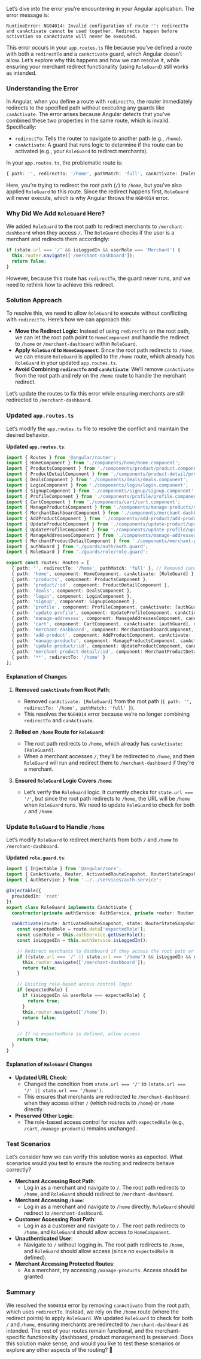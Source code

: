 Let’s dive into the error you’re encountering in your Angular application. The error message is:

```
RuntimeError: NG04014: Invalid configuration of route '': redirectTo and canActivate cannot be used together. Redirects happen before activation so canActivate will never be executed.
```

This error occurs in your `app.routes.ts` file because you’ve defined a route with both a `redirectTo` and a `canActivate` guard, which Angular doesn’t allow. Let’s explore why this happens and how we can resolve it, while ensuring your merchant redirect functionality (using `RoleGuard`) still works as intended.

### Understanding the Error
In Angular, when you define a route with `redirectTo`, the router immediately redirects to the specified path without executing any guards like `canActivate`. The error arises because Angular detects that you’ve combined these two properties in the same route, which is invalid. Specifically:
- `redirectTo`: Tells the router to navigate to another path (e.g., `/home`).
- `canActivate`: A guard that runs logic to determine if the route can be activated (e.g., your `RoleGuard` to redirect merchants).

In your `app.routes.ts`, the problematic route is:

```typescript
{ path: '', redirectTo: '/home', pathMatch: 'full', canActivate: [RoleGuard] }
```

Here, you’re trying to redirect the root path (`/`) to `/home`, but you’ve also applied `RoleGuard` to this route. Since the redirect happens first, `RoleGuard` will never execute, which is why Angular throws the `NG04014` error.

### Why Did We Add `RoleGuard` Here?
We added `RoleGuard` to the root path to redirect merchants to `/merchant-dashboard` when they access `/`. The `RoleGuard` checks if the user is a merchant and redirects them accordingly:

```typescript
if (state.url === '/' && isLoggedIn && userRole === 'Merchant') {
  this.router.navigate(['/merchant-dashboard']);
  return false;
}
```

However, because this route has `redirectTo`, the guard never runs, and we need to rethink how to achieve this redirect.

### Solution Approach
To resolve this, we need to allow `RoleGuard` to execute without conflicting with `redirectTo`. Here’s how we can approach this:
- **Move the Redirect Logic**: Instead of using `redirectTo` on the root path, we can let the root path point to `HomeComponent` and handle the redirect to `/home` or `/merchant-dashboard` within `RoleGuard`.
- **Apply `RoleGuard` to `HomeComponent`**: Since the root path redirects to `/home`, we can ensure `RoleGuard` is applied to the `/home` route, which already has `RoleGuard` in your updated `app.routes.ts`.
- **Avoid Combining `redirectTo` and `canActivate`**: We’ll remove `canActivate` from the root path and rely on the `/home` route to handle the merchant redirect.

Let’s update the routes to fix this error while ensuring merchants are still redirected to `/merchant-dashboard`.

### Updated `app.routes.ts`
Let’s modify the `app.routes.ts` file to resolve the conflict and maintain the desired behavior.

**Updated `app.routes.ts`**:
```typescript
import { Routes } from '@angular/router';
import { HomeComponent } from './components/home/home.component';
import { ProductsComponent } from './components/product/product.component';
import { ProductDetailComponent } from './components/product-detail/product-detail.component';
import { DealsComponent } from './components/deals/deals.component';
import { LoginComponent } from './components/login/login.component';
import { SignupComponent } from './components/signup/signup.component';
import { ProfileComponent } from './components/profile/profile.component';
import { CartComponent } from './components/cart/cart.component';
import { ManageProductsComponent } from './components/manage-products/manage-products.component';
import { MerchantDashboardComponent } from './components/merchant-dashboard/merchant-dashboard.component';
import { AddProductComponent } from './components/add-product/add-product.component';
import { UpdateProductComponent } from './components/update-product/update-product.component';
import { UpdateProfileComponent } from './components/update-profile/update-profile.component';
import { ManageAddressesComponent } from './components/manage-addresses/manage-addresses.component';
import { MerchantProductDetailComponent } from './components/merchant-product-detail/merchant-product-detail.component';
import { authGuard } from './guards/auth/auth.guard';
import { RoleGuard } from './guards/role/role.guard';

export const routes: Routes = [
  { path: '', redirectTo: '/home', pathMatch: 'full' }, // Removed canActivate
  { path: 'home', component: HomeComponent, canActivate: [RoleGuard] },
  { path: 'products', component: ProductsComponent },
  { path: 'product/:id', component: ProductDetailComponent },
  { path: 'deals', component: DealsComponent },
  { path: 'login', component: LoginComponent },
  { path: 'signup', component: SignupComponent },
  { path: 'profile', component: ProfileComponent, canActivate: [authGuard] },
  { path: 'update-profile', component: UpdateProfileComponent, canActivate: [authGuard] },
  { path: 'manage-addresses', component: ManageAddressesComponent, canActivate: [authGuard] },
  { path: 'cart', component: CartComponent, canActivate: [authGuard], data: { expectedRole: 'Customer' }, canActivateChild: [RoleGuard] },
  { path: 'merchant-dashboard', component: MerchantDashboardComponent, canActivate: [authGuard, RoleGuard], data: { expectedRole: 'Merchant' } },
  { path: 'add-product', component: AddProductComponent, canActivate: [authGuard, RoleGuard], data: { expectedRole: 'Merchant' } },
  { path: 'manage-products', component: ManageProductsComponent, canActivate: [authGuard, RoleGuard], data: { expectedRole: 'Merchant' } },
  { path: 'update-product/:id', component: UpdateProductComponent, canActivate: [authGuard, RoleGuard], data: { expectedRole: 'Merchant' } },
  { path: 'merchant-product-detail/:id', component: MerchantProductDetailComponent, canActivate: [authGuard, RoleGuard], data: { expectedRole: 'Merchant' } },
  { path: '**', redirectTo: '/home' }
];
```

#### Explanation of Changes
1. **Removed `canActivate` from Root Path**:
   - Removed `canActivate: [RoleGuard]` from the root path (`{ path: '', redirectTo: '/home', pathMatch: 'full' }`).
   - This resolves the `NG04014` error because we’re no longer combining `redirectTo` and `canActivate`.

2. **Relied on `/home` Route for `RoleGuard`**:
   - The root path redirects to `/home`, which already has `canActivate: [RoleGuard]`.
   - When a merchant accesses `/`, they’ll be redirected to `/home`, and then `RoleGuard` will run and redirect them to `/merchant-dashboard` if they’re a merchant.

3. **Ensured `RoleGuard` Logic Covers `/home`**:
   - Let’s verify the `RoleGuard` logic. It currently checks for `state.url === '/'`, but since the root path redirects to `/home`, the URL will be `/home` when `RoleGuard` runs. We need to update `RoleGuard` to check for both `/` and `/home`.

### Update `RoleGuard` to Handle `/home`
Let’s modify `RoleGuard` to redirect merchants from both `/` and `/home` to `/merchant-dashboard`.

**Updated `role.guard.ts`**:
```typescript
import { Injectable } from '@angular/core';
import { CanActivate, Router, ActivatedRouteSnapshot, RouterStateSnapshot } from '@angular/router';
import { AuthService } from '../../services/auth.service';

@Injectable({
  providedIn: 'root'
})
export class RoleGuard implements CanActivate {
  constructor(private authService: AuthService, private router: Router) {}

  canActivate(route: ActivatedRouteSnapshot, state: RouterStateSnapshot): boolean {
    const expectedRole = route.data['expectedRole'];
    const userRole = this.authService.getUserRole();
    const isLoggedIn = this.authService.isLoggedIn();

    // Redirect merchants to dashboard if they access the root path or /home
    if ((state.url === '/' || state.url === '/home') && isLoggedIn && userRole === 'Merchant') {
      this.router.navigate(['/merchant-dashboard']);
      return false;
    }

    // Existing role-based access control logic
    if (expectedRole) {
      if (isLoggedIn && userRole === expectedRole) {
        return true;
      }
      this.router.navigate(['/home']);
      return false;
    }

    // If no expectedRole is defined, allow access
    return true;
  }
}
```

#### Explanation of `RoleGuard` Changes
- **Updated URL Check**:
  - Changed the condition from `state.url === '/'` to `(state.url === '/' || state.url === '/home')`.
  - This ensures that merchants are redirected to `/merchant-dashboard` when they access either `/` (which redirects to `/home`) or `/home` directly.
- **Preserved Other Logic**:
  - The role-based access control for routes with `expectedRole` (e.g., `/cart`, `/manage-products`) remains unchanged.

### Test Scenarios
Let’s consider how we can verify this solution works as expected. What scenarios would you test to ensure the routing and redirects behave correctly?
- **Merchant Accessing Root Path**:
  - Log in as a merchant and navigate to `/`. The root path redirects to `/home`, and `RoleGuard` should redirect to `/merchant-dashboard`.
- **Merchant Accessing `/home`**:
  - Log in as a merchant and navigate to `/home` directly. `RoleGuard` should redirect to `/merchant-dashboard`.
- **Customer Accessing Root Path**:
  - Log in as a customer and navigate to `/`. The root path redirects to `/home`, and `RoleGuard` should allow access to `HomeComponent`.
- **Unauthenticated User**:
  - Navigate to `/` without logging in. The root path redirects to `/home`, and `RoleGuard` should allow access (since no `expectedRole` is defined).
- **Merchant Accessing Protected Routes**:
  - As a merchant, try accessing `/manage-products`. Access should be granted.

### Summary
We resolved the `NG04014` error by removing `canActivate` from the root path, which uses `redirectTo`. Instead, we rely on the `/home` route (where the redirect points) to apply `RoleGuard`. We updated `RoleGuard` to check for both `/` and `/home`, ensuring merchants are redirected to `/merchant-dashboard` as intended. The rest of your routes remain functional, and the merchant-specific functionality (dashboard, product management) is preserved. Does this solution make sense, and would you like to test these scenarios or explore any other aspects of the routing? 🚀
